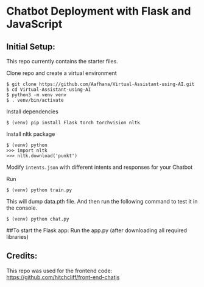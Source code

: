 # Chatbot Deployment with Flask and JavaScript




## Initial Setup:
This repo currently contains the starter files.

Clone repo and create a virtual environment
```
$ git clone https://github.com/Aafhana/Virtual-Assistant-using-AI.git
$ cd Virtual-Assistant-using-AI
$ python3 -m venv venv
$ . venv/bin/activate
```
Install dependencies
```
$ (venv) pip install Flask torch torchvision nltk
```
Install nltk package
```
$ (venv) python
>>> import nltk
>>> nltk.download('punkt')
```
Modify `intents.json` with different intents and responses for your Chatbot

Run
```
$ (venv) python train.py
```
This will dump data.pth file. And then run
the following command to test it in the console.
```
$ (venv) python chat.py
```

##To start the Flask app:
Run the app.py (after downloading all required libraries)

## Credits:
This repo was used for the frontend code:
https://github.com/hitchcliff/front-end-chatjs
